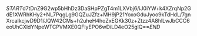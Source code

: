 $START$d7tDnZ9G2wp5bHhDz3DaSHpPZgT4m1LXVbj6/iJ0iYW+k4XZrqNp2GdE1XWRhKHy2+NL7PqgLg9GQZuJZfz+MH9jP21YoxoGduJyoo9kTdHdL/7gnXrcaIkcjwD9D1/JQW42CMs+h2uheH4hoZxEGKk30z+Ztzz4A8hlLwJbCCC6eoUhCXldYNpeWTCPVMXE0QFlyEPO6wDiLD4eO25glQ==$END$